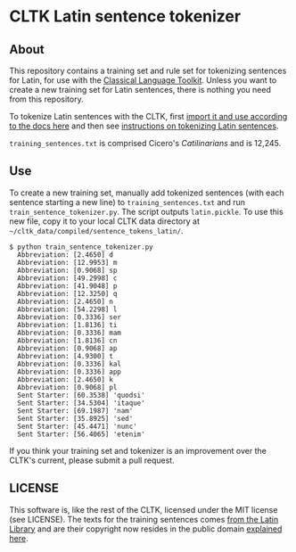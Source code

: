 CLTK Latin sentence tokenizer
=============================

About
-----
This repository contains a training set and rule set for tokenizing sentences for Latin, for use with the [Classical Language Toolkit](https://github.com/kylepjohnson/cltk). Unless you want to create a new training set for Latin sentences, there is nothing you need from this repository.

To tokenize Latin sentences with the CLTK, first [import it and use according to the docs here](http://docs.cltk.org/en/latest/import_corpora.html#cltk-sentence-tokenizer-latin) and then see [instructions on tokenizing Latin sentences](http://docs.cltk.org/en/latest/classical_latin.html#sentence-tokenization).

`training_sentences.txt` is comprised Cicero's *Catilinarians* and is 12,245.

Use
---

To create a new training set, manually add tokenized sentences (with each sentence starting a new line) to `training_sentences.txt` and run `train_sentence_tokenizer.py`. The script outputs `latin.pickle`. To use this new file, copy it to your local CLTK data directory at `~/cltk_data/compiled/sentence_tokens_latin/`.

```shell
$ python train_sentence_tokenizer.py 
  Abbreviation: [2.4650] d
  Abbreviation: [12.9953] m
  Abbreviation: [0.9068] sp
  Abbreviation: [49.2998] c
  Abbreviation: [41.9048] p
  Abbreviation: [12.3250] q
  Abbreviation: [2.4650] n
  Abbreviation: [54.2298] l
  Abbreviation: [0.3336] ser
  Abbreviation: [1.8136] ti
  Abbreviation: [0.3336] mam
  Abbreviation: [1.8136] cn
  Abbreviation: [0.9068] ap
  Abbreviation: [4.9300] t
  Abbreviation: [0.3336] kal
  Abbreviation: [0.3336] app
  Abbreviation: [2.4650] k
  Abbreviation: [0.9068] pl
  Sent Starter: [60.3538] 'quodsi'
  Sent Starter: [34.5304] 'itaque'
  Sent Starter: [69.1987] 'nam'
  Sent Starter: [35.8925] 'sed'
  Sent Starter: [45.4471] 'nunc'
  Sent Starter: [56.4065] 'etenim'
```

If you think your training set and tokenizer is an improvement over the CLTK's current, please submit a pull request.

LICENSE
-------
This software is, like the rest of the CLTK, licensed under the MIT license (see LICENSE). The texts for the training sentences comes [from the Latin Library](https://github.com/kylepjohnson/corpus_latin_library) and are their copyright now resides in the public domain [explained here](http://thelatinlibrary.com/about.html).
